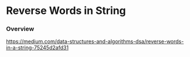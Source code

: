 # Reverse Words in String

### Overview

https://medium.com/data-structures-and-algorithms-dsa/reverse-words-in-a-string-75245d2afd31
